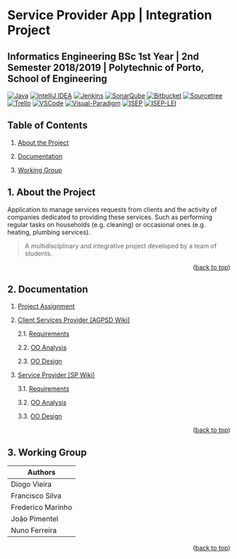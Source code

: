 <a name="readme-top"></a>

# Service Provider App | Integration Project

## **Informatics Engineering BSc 1st Year | 2nd Semester 2018/2019 | Polytechnic of Porto, School of Engineering**

[![Java][Java-badge]][Java-url]
[![IntelliJ IDEA][IntelliJ-IDEA-badge]][IntelliJ-IDEA-url]
[![Jenkins][Jenkins-badge]][Jenkins-url]
[![SonarQube][SonarQube-badge]][SonarQube-url]
[![Bitbucket][Bitbucket-badge]][Bitbucket-url]
[![Sourcetree][Sourcetree-badge]][Sourcetree-url]
[![Trello][Trello-badge]][Trello-url]
[![VSCode][VSCode-badge]][VSCode-url]
[![Visual-Paradigm][Visual-Paradigm-badge]][Visual-Paradigm-url]
[![ISEP][ISEP-badge]][ISEP-url]
[![ISEP-LEI][ISEP-LEI-badge]][ISEP-LEI-url]

## Table of Contents

1. [About the Project](#1-about-the-project)

2. [Documentation](#2-documentation)

3. [Working Group](#3-working-group)

## 1. About the Project

Application to manage services requests from clients and the activity of companies dedicated to providing these services. Such as performing regular tasks on households (e.g. cleaning) or occasional ones (e.g. heating, plumbing services).

> A multidisciplinary and integrative project developed by a team of students.

<p align="right">(<a href="#readme-top">back to top</a>)</p>

## 2. Documentation

1. [Project Assignment](AGPSD%20Wiki/Assignment.md)

2. [Client Services Provider [AGPSD Wiki]](AGPSD%20Wiki/Home.md)

    2.1. [Requirements](AGPSD%20Wiki/Requirements.md)

    2.2. [OO Analysis](AGPSD%20Wiki/OOAnalysis.md)
    
    2.3. [OO Design](AGPSD%20Wiki/OODesign.md)

3. [Service Provider [SP Wiki]](SP%20Wiki/Home.md)
     
    3.1. [Requirements](SP%20Wiki/Requirements.md)
    
    3.2. [OO Analysis](SP%20Wiki/OOAnalysis.md)

    3.3. [OO Design](SP%20Wiki/OODesign.md)

<p align="right">(<a href="#readme-top">back to top</a>)</p>

## 3. Working Group
| Authors           |
|-------------------|
| Diogo Vieira      |
| Francisco Silva   |
| Frederico Marinho |
| João Pimentel     |
| Nuno Ferreira     |

<p align="right">(<a href="#readme-top">back to top</a>)</p>

<!-- MARKDOWN LINKS & IMAGES -->
<!-- https://www.markdownguide.org/basic-syntax/#reference-style-links -->
[Bitbucket-badge]: https://img.shields.io/badge/Bitbucket-0747a6?style=for-the-badge&logo=bitbucket&logoColor=white
[Bitbucket-url]: https://bitbucket.org/
[ISEP-badge]: https://img.shields.io/badge/ISEP-orange.svg?style=for-the-badge&logo=Leanpub&logoColor=white
[ISEP-url]: https://www.isep.ipp.pt/
[ISEP-LEI-badge]: https://img.shields.io/badge/LEI_BSc-gray.svg?style=for-the-badge&logo=HTMLAcademy&logoColor=white
[ISEP-LEI-url]: https://www.isep.ipp.pt/Course/Course/26
[IntelliJ-IDEA-badge]: https://img.shields.io/badge/IntelliJ_IDEA-000000.svg?style=for-the-badge&logo=intellij-idea&logoColor=white
[IntelliJ-IDEA-url]: https://www.jetbrains.com/idea/
[Jenkins-badge]: https://img.shields.io/badge/jenkins-D24939.svg?style=for-the-badge&logo=jenkins&logoColor=white
[Jenkins-url]: https://www.jenkins.io/
[SonarQube-badge]: https://img.shields.io/badge/SonarQube-4E9BCD.svg?style=for-the-badge&logo=sonarqube&logoColor=white
[SonarQube-url]: https://www.sonarqube.org/
[Java-badge]: https://img.shields.io/badge/Java-ED8B00?style=for-the-badge&logo=CoffeeScript&logoColor=white
[Java-url]: https://www.java.com
[Sourcetree-badge]: https://img.shields.io/badge/Sourcetree-0052CC?style=for-the-badge&logo=Sourcetree&logoColor=white
[Sourcetree-url]: https://www.sourcetreeapp.com/
[Trello-badge]: https://img.shields.io/badge/Trello-0052CC?style=for-the-badge&logo=trello&logoColor=white
[Trello-url]: https://trello.com/
[Visual-Paradigm-badge]: https://img.shields.io/badge/visual_paradigm-CC3333.svg?style=for-the-badge&logo=Skypack&logoColor=white
[Visual-Paradigm-url]: https://www.visual-paradigm.com/
[VSCode-badge]: https://img.shields.io/badge/VSCode-007ACC.svg?style=for-the-badge&logo=VisualStudioCode&logoColor=white
[VSCode-url]: https://code.visualstudio.com/
